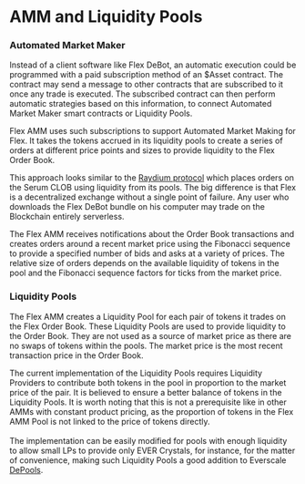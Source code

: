 # AMM and Liquidity Pools

### Automated Market Maker&#x20;

Instead of a client software like Flex DeBot, an automatic execution could be programmed with a paid subscription method of an $Asset contract. The contract may send a message to other contracts that are subscribed to it once any trade is executed. The subscribed contract can then perform automatic strategies based on this information, to connect Automated Market Maker smart contracts or Liquidity Pools.

Flex AMM uses such subscriptions to support Automated Market Making for Flex. It takes the tokens accrued in its liquidity pools to create a series of orders at different price points and sizes to provide liquidity to the Flex Order Book.

This approach looks similar to the [Raydium protocol](https://raydium.gitbook.io/raydium/learn-more/untitled-1) which places orders on the Serum CLOB using liquidity from its pools. The big difference is that Flex is a decentralized exchange without a single point of failure. Any user who downloads the Flex DeBot bundle on his computer may trade on the Blockchain entirely serverless.

The Flex AMM receives notifications about the Order Book transactions and creates orders around a recent market price using the Fibonacci sequence to provide a specified number of bids and asks at a variety of prices. The relative size of orders depends on the available liquidity of tokens in the pool and the Fibonacci sequence factors for ticks from the market price.

### Liquidity Pools

The Flex AMM creates a Liquidity Pool for each pair of tokens it trades on the Flex Order Book. These Liquidity Pools are used to provide liquidity to the Order Book. They are not used as a source of market price as there are no swaps of tokens within the pools. The market price is the most recent transaction price in the Order Book.

The current implementation of the Liquidity Pools requires Liquidity Providers to contribute both tokens in the pool in proportion to the market price of the pair. It is believed to ensure a better balance of tokens in the Liquidity Pools. It is worth noting that this is not a prerequisite like in other AMMs with constant product pricing, as the proportion of tokens in the Flex AMM Pool is not linked to the price of tokens directly.\
\
The implementation can be easily modified for pools with enough liquidity to allow small LPs to provide only EVER Crystals, for instance, for the matter of convenience, making such Liquidity Pools a good addition to Everscale [DePools](https://github.com/tonlabs/ton-labs-contracts/tree/master/solidity/depool).

